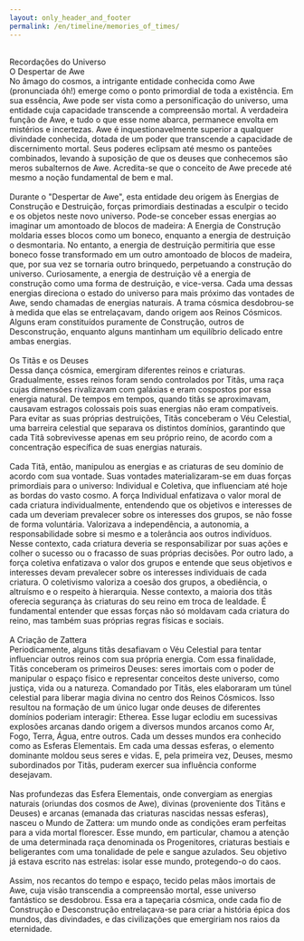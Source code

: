 ```yaml
---
layout: only_header_and_footer
permalink: /en/timeline/memories_of_times/
---
```


<div class="section" id="about">
  <div class="container">
    <div class="card" data-aos="fade-up" data-aos-offset="10"> 
    <br>
    <div class="h1 text-center mb-4 title">
      Recordações do Universo
    </div>
    <div>
      <div class="col-lg-12">
        <div class="h4 mt-0 title">O Despertar de Awe</div>
        No âmago do cosmos, a intrigante entidade conhecida como Awe (pronunciada óh!) emerge como o ponto primordial de toda a existência. Em sua essência, Awe pode ser vista como a personificação do universo, uma entidade cuja capacidade transcende a compreensão mortal. A verdadeira função de Awe, e tudo o que esse nome abarca, permanece envolta em mistérios e incertezas. Awe é inquestionavelmente superior a qualquer divindade conhecida, dotada de um poder que transcende a capacidade de discernimento mortal. Seus poderes eclipsam até mesmo os panteões combinados, levando à suposição de que os deuses que conhecemos são meros subalternos de Awe. Acredita-se que o conceito de Awe precede até mesmo a noção fundamental de bem e mal.
        <br><br>
        Durante o "Despertar de Awe", esta entidade deu origem às Energias de Construção e Destruição, forças primordiais destinadas a esculpir o tecido e os objetos neste novo universo. Pode-se conceber essas energias ao imaginar um amontoado de blocos de madeira: A Energia de Construção moldaria esses blocos como um boneco, enquanto a energia de destruição o desmontaria. No entanto, a energia de destruição permitiria que esse boneco fosse transformado em um outro amontoado de blocos de madeira, que, por sua vez se tornaria outro brinquedo, perpetuando a construção do universo. Curiosamente, a energia de destruição vê a energia de construção como uma forma de destruição, e vice-versa. Cada uma dessas energias direciona o estado do universo para mais próximo das vontades de Awe, sendo chamadas de energias naturais. A trama cósmica desdobrou-se à medida que elas se entrelaçavam, dando origem aos Reinos Cósmicos. Alguns eram constituídos puramente de Construção, outros de Desconstrução, enquanto alguns mantinham um equilíbrio delicado entre ambas energias.
        <br><br>
        <div class="h4 mt-0 title">Os Titãs e os Deuses</div>
        Dessa dança cósmica, emergiram diferentes reinos e criaturas. Gradualmente, esses reinos foram sendo controlados por Titãs, uma raça cujas dimensões rivalizavam com galáxias e eram cospostos por essa energia natural. De tempos em tempos, quando titãs se aproximavam, causavam estragos colossais pois suas energias não eram compatíveis. Para evitar as suas próprias destruições, Titãs conceberam o Véu Celestial, uma barreira celestial que separava os distintos domínios, garantindo que cada Titã sobrevivesse apenas em seu próprio reino, de acordo com a concentração específica de suas energias naturais.
        <br><br>
        Cada Titã, então, manipulou as energias e as criaturas de seu domínio de acordo com sua vontade. Suas vontades materializaram-se em duas forças primordiais para o universo: Individual e Coletiva, que influenciam até hoje as bordas do vasto cosmo. A força Individual enfatizava o valor moral de cada criatura individualmente, entendendo que os objetivos e interesses de cada um deveriam prevalecer sobre os interesses dos grupos, se não fosse de forma voluntária. Valorizava a independência, a autonomia, a responsabilidade sobre si mesmo e a tolerância aos outros indivíduos. Nesse contexto, cada criatura deveria se responsabilizar por suas ações e colher o sucesso ou o fracasso de suas próprias decisões. Por outro lado, a força coletiva enfatizava o valor dos grupos e entende que seus objetivos e interesses devam prevalecer sobre os interesses individuais de cada criatura. O coletivismo valoriza a coesão dos grupos, a obediência, o altruísmo e o respeito à hierarquia. Nesse contexto, a maioria dos titãs oferecia segurança às criaturas do seu reino em troca de lealdade. É fundamental entender que essas forças não só moldavam cada criatura do reino, mas também suas próprias regras físicas e sociais.
        <br><br>
        <div class="h4 mt-0 title">A Criação de Zattera</div>
        Periodicamente, alguns titãs desafiavam o Véu Celestial para tentar influenciar outros reinos com sua própria energia. Com essa finalidade, Titãs conceberam os primeiros Deuses: seres imortais com o poder de manipular o espaço físico e representar conceitos deste universo, como justiça, vida ou a natureza. Comandado por Titãs, eles elaboraram um túnel celestial para liberar magia divina no centro dos Reinos Cósmicos. Isso resultou na formação de um único lugar onde deuses de diferentes domínios poderiam interagir: Etherea. Esse lugar eclodiu em sucessivas explosões arcanas dando origem a diversos mundos arcanos como Ar, Fogo, Terra, Água, entre outros. Cada um desses mundos era conhecido como as Esferas Elementais. Em cada uma dessas esferas, o elemento dominante moldou seus seres e vidas. E, pela primeira vez, Deuses, mesmo subordinados por Titãs, puderam exercer sua influência conforme desejavam.
        <br><br>
        Nas profundezas das Esfera Elementais, onde convergiam as energias naturais (oriundas dos cosmos de Awe), divinas (proveniente dos Titãns e Deuses) e arcanas (emanada das criaturas nascidas nessas esferas), nasceu o Mundo de Zattera: um mundo onde as condições eram perfeitas para a vida mortal florescer. Esse mundo, em particular, chamou a atenção de uma determinada raça denominada os Progenitores, criaturas bestiais e beligerantes com uma tonalidade de pele e sangue azulados. Seu objetivo já estava escrito nas estrelas: isolar esse mundo, protegendo-o do caos.
        <br><br>
        Assim, nos recantos do tempo e espaço, tecido pelas mãos imortais de Awe, cuja visão transcendia a compreensão mortal, esse universo fantástico se desdobrou. Essa era a tapeçaria cósmica, onde cada fio de Construção e Desconstrução entrelaçava-se para criar a história épica dos mundos, das divindades, e das civilizações que emergiriam nos raios da eternidade.
        <br><br>
      </div>
      </div>
    </div>
  </div>
</div>
